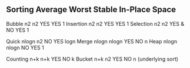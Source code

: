Sorting			Average			Worst		Stable		In-Place	Space
---------------------------------------------------------------------
Bubble			n2				n2			YES			YES			1
Insertion		n2				n2			YES			YES			1
Selection		n2				n2			YES & NO	YES			1

Quick			nlogn			n2			NO			YES			logn
Merge			nlogn			nlogn		YES			NO			n
Heap			nlogn			nlogn		NO			YES			1

Counting		n+k				n+k			YES			NO			k
Bucket			n+k				n2			YES			NO			n
										(underlying
											sort)